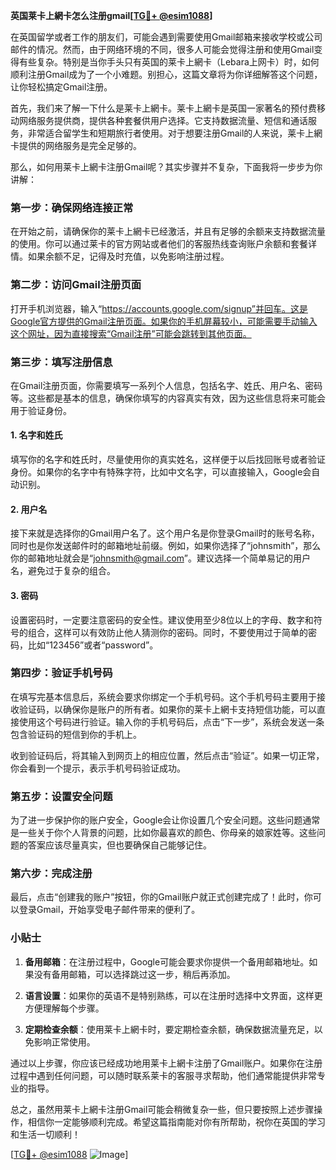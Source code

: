 **英国莱卡上網卡怎么注册gmail[[TG💪+ @esim1088](https://t.me/s/esim1088)]**

在英国留学或者工作的朋友们，可能会遇到需要使用Gmail邮箱来接收学校或公司邮件的情况。然而，由于网络环境的不同，很多人可能会觉得注册和使用Gmail变得有些复杂。特别是当你手头只有英国的莱卡上網卡（Lebara上网卡）时，如何顺利注册Gmail成为了一个小难题。别担心，这篇文章将为你详细解答这个问题，让你轻松搞定Gmail注册。

首先，我们来了解一下什么是莱卡上網卡。莱卡上網卡是英国一家著名的预付费移动网络服务提供商，提供各种套餐供用户选择。它支持数据流量、短信和通话服务，非常适合留学生和短期旅行者使用。对于想要注册Gmail的人来说，莱卡上網卡提供的网络服务是完全足够的。

那么，如何用莱卡上網卡注册Gmail呢？其实步骤并不复杂，下面我将一步步为你讲解：

### 第一步：确保网络连接正常

在开始之前，请确保你的莱卡上網卡已经激活，并且有足够的余额来支持数据流量的使用。你可以通过莱卡的官方网站或者他们的客服热线查询账户余额和套餐详情。如果余额不足，记得及时充值，以免影响注册过程。

### 第二步：访问Gmail注册页面

打开手机浏览器，输入“https://accounts.google.com/signup”并回车。这是Google官方提供的Gmail注册页面。如果你的手机屏幕较小，可能需要手动输入这个网址，因为直接搜索“Gmail注册”可能会跳转到其他页面。

### 第三步：填写注册信息

在Gmail注册页面，你需要填写一系列个人信息，包括名字、姓氏、用户名、密码等。这些都是基本的信息，确保你填写的内容真实有效，因为这些信息将来可能会用于验证身份。

#### 1. 名字和姓氏

填写你的名字和姓氏时，尽量使用你的真实姓名，这样便于以后找回账号或者验证身份。如果你的名字中有特殊字符，比如中文名字，可以直接输入，Google会自动识别。

#### 2. 用户名

接下来就是选择你的Gmail用户名了。这个用户名是你登录Gmail时的账号名称，同时也是你发送邮件时的邮箱地址前缀。例如，如果你选择了“johnsmith”，那么你的邮箱地址就会是“johnsmith@gmail.com”。建议选择一个简单易记的用户名，避免过于复杂的组合。

#### 3. 密码

设置密码时，一定要注意密码的安全性。建议使用至少8位以上的字母、数字和符号的组合，这样可以有效防止他人猜测你的密码。同时，不要使用过于简单的密码，比如“123456”或者“password”。

### 第四步：验证手机号码

在填写完基本信息后，系统会要求你绑定一个手机号码。这个手机号码主要用于接收验证码，以确保你是账户的所有者。如果你的莱卡上網卡支持短信功能，可以直接使用这个号码进行验证。输入你的手机号码后，点击“下一步”，系统会发送一条包含验证码的短信到你的手机上。

收到验证码后，将其输入到网页上的相应位置，然后点击“验证”。如果一切正常，你会看到一个提示，表示手机号码验证成功。

### 第五步：设置安全问题

为了进一步保护你的账户安全，Google会让你设置几个安全问题。这些问题通常是一些关于你个人背景的问题，比如你最喜欢的颜色、你母亲的娘家姓等。这些问题的答案应该尽量真实，但也要确保自己能够记住。

### 第六步：完成注册

最后，点击“创建我的账户”按钮，你的Gmail账户就正式创建完成了！此时，你可以登录Gmail，开始享受电子邮件带来的便利了。

### 小贴士

1. **备用邮箱**：在注册过程中，Google可能会要求你提供一个备用邮箱地址。如果没有备用邮箱，可以选择跳过这一步，稍后再添加。
   
2. **语言设置**：如果你的英语不是特别熟练，可以在注册时选择中文界面，这样更方便理解每个步骤。

3. **定期检查余额**：使用莱卡上網卡时，要定期检查余额，确保数据流量充足，以免影响正常使用。

通过以上步骤，你应该已经成功地用莱卡上網卡注册了Gmail账户。如果你在注册过程中遇到任何问题，可以随时联系莱卡的客服寻求帮助，他们通常能提供非常专业的指导。

总之，虽然用莱卡上網卡注册Gmail可能会稍微复杂一些，但只要按照上述步骤操作，相信你一定能够顺利完成。希望这篇指南能对你有所帮助，祝你在英国的学习和生活一切顺利！

[[TG💪+ @esim1088](https://t.me/s/esim1088) ![Image](https://i.postimg.cc/4NQfJmqS/Snipaste-2025-05-13-00-14-12.png)]